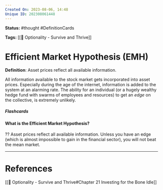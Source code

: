 ```yaml
---
Created On: 2023-08-06, 14:48
Unique ID: 202308061448
---
```

**Status:** #thought #DefinitionCards 

**Tags:** [[📗 Optionality - Survive and Thrive]] 

# Efficient Market Hypothesis (EMH)

**Definition**: Asset prices reflect all available information. 

All information available to the stock market gets incorporated into asset prices. Especially during the age of the internet, information is added to the system at an alarming rate. The ability for an individual (or a hugely wealthy hedge fund with swarms of employees and resources) to get an *edge* on the collective, is extremely unlikely. 

##### Flashcards

#### What is the Efficient Market Hypothesis?
??
Asset prices reflect all available information. Unless you have an edge (which is almost impossible to gain in the financial sector), you will not beat the mean market. 
<!--SR:!2025-10-10,436,210!2024-12-16,311,244-->



---
# References

[[📗 Optionality - Survive and Thrive#Chapter 21 Investing for the Bone Idle]]
